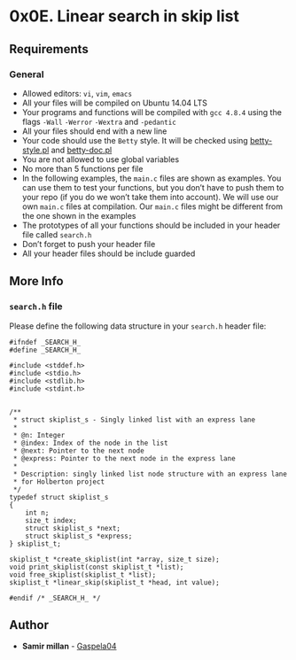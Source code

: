 <h1 class="gap">0x0E. Linear search in skip list</h1>

<article id="description" class="gap formatted-content">
    <h2>Requirements</h2>

<h3>General</h3>

<ul>
<li>Allowed editors: <code>vi</code>, <code>vim</code>, <code>emacs</code></li>
<li>All your files will be compiled on Ubuntu 14.04 LTS</li>
<li>Your programs and functions will be compiled with <code>gcc 4.8.4</code> using the flags <code>-Wall</code> <code>-Werror</code> <code>-Wextra</code> and <code>-pedantic</code></li>
<li>All your files should end with a new line</li>
<li>Your code should use the <code>Betty</code> style. It will be checked using <a href="https://github.com/holbertonschool/Betty/blob/master/betty-style.pl" title="betty-style.pl" target="_blank">betty-style.pl</a> and <a href="https://github.com/holbertonschool/Betty/blob/master/betty-doc.pl" title="betty-doc.pl" target="_blank">betty-doc.pl</a></li>
<li>You are not allowed to use global variables</li>
<li>No more than 5 functions per file</li>
<li>In the following examples, the <code>main.c</code> files are shown as examples. You can use them to test your functions, but you don’t have to push them to your repo (if you do we won’t take them into account). We will use our own <code>main.c</code> files at compilation. Our <code>main.c</code> files might be different from the one shown in the examples</li>
<li>The prototypes of all your functions should be included in your header file called <code>search.h</code></li>
<li>Don’t forget to push your header file</li>
<li>All your header files should be include guarded</li>
</ul>

<h2>More Info</h2>

<h3><code>search.h</code> file</h3>

<p>Please define the following data structure in your <code>search.h</code> header file:</p>

<pre><code>#ifndef _SEARCH_H_
#define _SEARCH_H_

#include &lt;stddef.h&gt;
#include &lt;stdio.h&gt;
#include &lt;stdlib.h&gt;
#include &lt;stdint.h&gt;


/**
 * struct skiplist_s - Singly linked list with an express lane
 *
 * @n: Integer
 * @index: Index of the node in the list
 * @next: Pointer to the next node
 * @express: Pointer to the next node in the express lane
 *
 * Description: singly linked list node structure with an express lane
 * for Holberton project
 */
typedef struct skiplist_s
{
    int n;
    size_t index;
    struct skiplist_s *next;
    struct skiplist_s *express;
} skiplist_t;

skiplist_t *create_skiplist(int *array, size_t size);
void print_skiplist(const skiplist_t *list);
void free_skiplist(skiplist_t *list);
skiplist_t *linear_skip(skiplist_t *head, int value);

#endif /* _SEARCH_H_ */
</code></pre>

  </article>

## Author
* **Samir millan** - [Gaspela04](https://github.com/Gaspela04)